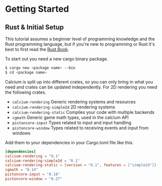 # Getting Started

## Rust & Initial Setup
This tutorial assumes a beginner level of programming knowledge and the Rust
programming language, but if you're new to programming or Rust it's best to
first read the [Rust Book](https://doc.rust-lang.org/book/).

To start out you need a new cargo binary package.
```sh
$ cargo new <package name> --bin
$ cd <package name>
```

Calcium is split up into different crates, so you can only bring in what you
need and crates can be updated independently. For 2D rendering you need the
following crates.
- `calcium-rendering` Generic rendering systems and resources
- `calcium-rendering-simple2d` 2D rendering systems
- `calcium-rendering-static` Compiles your code with multiple backends
- `cgmath` Generic game math types, used in the calcium API
- `pistoncore-input` Types related to input and input handling
- `pistoncore-window` Types related to receiving events and input from windows

Add them to your dependencies in your Cargo.toml file like this.
```toml
[dependencies]
calcium-rendering = "0.1"
calcium-rendering-simple2d = "0.1"
calcium-rendering-static = {version = "0.1", features = ["simple2d"]}
cgmath = "0.14"
pistoncore-input = "0.18"
pistoncore-window = "0.27"
```
